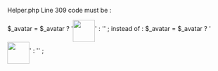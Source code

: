 Helper.php
Line 309 code must be :

$_avatar = $_avatar ? '<img border="0" height="50" width="50" align="middle" src="' . $_avatar . '"  />' : '' ;
instead of : $_avatar = $_avatar ? '<img src="' . $_avatar . '" border="0" height="50" width="50" align="middle" />' : '' ;

